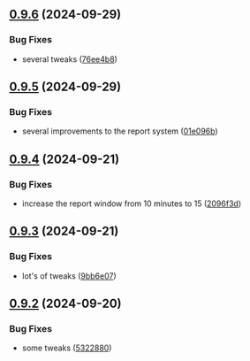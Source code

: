 ## [0.9.6](https://github.com/Torwent/wasp-discord/compare/v0.9.5...v0.9.6) (2024-09-29)


### Bug Fixes

* several tweaks ([76ee4b8](https://github.com/Torwent/wasp-discord/commit/76ee4b8233e61e9b4a134ae56334ec44cfdab741))



## [0.9.5](https://github.com/Torwent/wasp-discord/compare/v0.9.4...v0.9.5) (2024-09-29)


### Bug Fixes

* several improvements to the report system ([01e096b](https://github.com/Torwent/wasp-discord/commit/01e096b497756b562345702ada65ee6de7a0d264))



## [0.9.4](https://github.com/Torwent/wasp-discord/compare/v0.9.3...v0.9.4) (2024-09-21)


### Bug Fixes

* increase the report window from 10 minutes to 15 ([2096f3d](https://github.com/Torwent/wasp-discord/commit/2096f3dc16dc1d8197bc7302ba42afd9b3dea28f))



## [0.9.3](https://github.com/Torwent/wasp-discord/compare/v0.9.2...v0.9.3) (2024-09-21)


### Bug Fixes

* lot's of tweaks ([9bb6e07](https://github.com/Torwent/wasp-discord/commit/9bb6e07047f9d9d788ec60ad445c2837f131459e))



## [0.9.2](https://github.com/Torwent/wasp-discord/compare/v0.9.1...v0.9.2) (2024-09-20)


### Bug Fixes

* some tweaks ([5322880](https://github.com/Torwent/wasp-discord/commit/53228806891bdf90bb95a3997455f88c18b23ee0))



